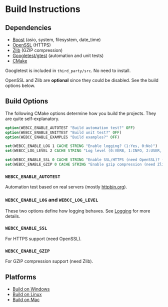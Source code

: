 # Build Instructions

## Dependencies

* [Boost](https://www.boost.org/) (asio, system, filesystem, date_time)
* [OpenSSL](https://www.openssl.org/) (HTTPS)
* [Zlib](https://www.zlib.net/) (GZIP compression)
* [Googletest/gtest](https://github.com/google/googletest) (automation and unit tests)
* [CMake](https://cmake.org/)

Googletest is included in `third_party/src`. No need to install.

OpenSSL and Zlib are **optional** since they could be disabled. See the build options below.

## Build Options

The following CMake options determine how you build the projects. They are quite self-explanatory.

```cmake
option(WEBCC_ENABLE_AUTOTEST "Build automation test?" OFF)
option(WEBCC_ENABLE_UNITTEST "Build unit test?" OFF)
option(WEBCC_ENABLE_EXAMPLES "Build examples?" OFF)

set(WEBCC_ENABLE_LOG 1 CACHE STRING "Enable logging? (1:Yes, 0:No)")
set(WEBCC_LOG_LEVEL 2 CACHE STRING "Log level (0:VERB, 1:INFO, 2:USER, 3:WARN or 4:ERRO)")

set(WEBCC_ENABLE_SSL 0 CACHE STRING "Enable SSL/HTTPS (need OpenSSL)? (1:Yes, 0:No)")
set(WEBCC_ENABLE_GZIP 0 CACHE STRING "Enable gzip compression (need Zlib)? (1:Yes, 0:No)")
```

### `WEBCC_ENABLE_AUTOTEST`

Automation test based on real servers (mostly [httpbin.org](http://httpbin.org/)).

### `WEBCC_ENABLE_LOG` and `WEBCC_LOG_LEVEL`

These two options define how logging behaves.
See [Logging](Logging.md) for more details.

### `WEBCC_ENABLE_SSL`

For HTTPS support (need OpenSSL).

### `WEBCC_ENABLE_GZIP`

For GZIP compression support (need Zlib).

## Platforms

- [Build on Windows](Build-on-Windows.md)
- [Build on Linux](Build-on-Linux.md)
- [Build on Mac](Build-on-Mac.md)

